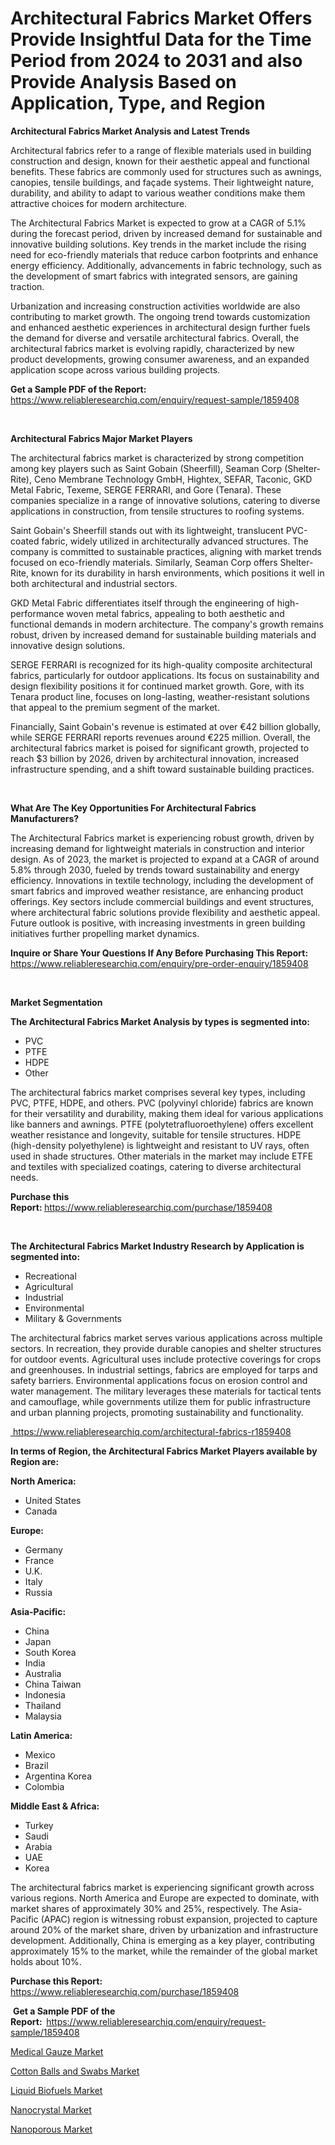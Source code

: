 <p><h1>Architectural Fabrics Market Offers Provide Insightful Data for the Time Period from 2024 to 2031 and also Provide Analysis Based on Application, Type, and Region</h1></p><p><strong>Architectural Fabrics Market Analysis and Latest Trends</strong></p>
<p><p>Architectural fabrics refer to a range of flexible materials used in building construction and design, known for their aesthetic appeal and functional benefits. These fabrics are commonly used for structures such as awnings, canopies, tensile buildings, and façade systems. Their lightweight nature, durability, and ability to adapt to various weather conditions make them attractive choices for modern architecture.</p><p>The Architectural Fabrics Market is expected to grow at a CAGR of 5.1% during the forecast period, driven by increased demand for sustainable and innovative building solutions. Key trends in the market include the rising need for eco-friendly materials that reduce carbon footprints and enhance energy efficiency. Additionally, advancements in fabric technology, such as the development of smart fabrics with integrated sensors, are gaining traction. </p><p>Urbanization and increasing construction activities worldwide are also contributing to market growth. The ongoing trend towards customization and enhanced aesthetic experiences in architectural design further fuels the demand for diverse and versatile architectural fabrics. Overall, the architectural fabrics market is evolving rapidly, characterized by new product developments, growing consumer awareness, and an expanded application scope across various building projects.</p></p>
<p><strong>Get a Sample PDF of the Report:&nbsp;</strong> <a href="https://www.reliableresearchiq.com/enquiry/request-sample/1859408?utm_campaign=100&utm_medium=2&utm_source=Github&utm_content=ia&utm_term=07112024&utm_id=architectural-fabrics">https://www.reliableresearchiq.com/enquiry/request-sample/1859408</a></p>
<p>&nbsp;</p>
<p><strong>Architectural Fabrics Major Market Players</strong></p>
<p><p>The architectural fabrics market is characterized by strong competition among key players such as Saint Gobain (Sheerfill), Seaman Corp (Shelter-Rite), Ceno Membrane Technology GmbH, Hightex, SEFAR, Taconic, GKD Metal Fabric, Texeme, SERGE FERRARI, and Gore (Tenara). These companies specialize in a range of innovative solutions, catering to diverse applications in construction, from tensile structures to roofing systems.</p><p>Saint Gobain's Sheerfill stands out with its lightweight, translucent PVC-coated fabric, widely utilized in architecturally advanced structures. The company is committed to sustainable practices, aligning with market trends focused on eco-friendly materials. Similarly, Seaman Corp offers Shelter-Rite, known for its durability in harsh environments, which positions it well in both architectural and industrial sectors.</p><p>GKD Metal Fabric differentiates itself through the engineering of high-performance woven metal fabrics, appealing to both aesthetic and functional demands in modern architecture. The company's growth remains robust, driven by increased demand for sustainable building materials and innovative design solutions.</p><p>SERGE FERRARI is recognized for its high-quality composite architectural fabrics, particularly for outdoor applications. Its focus on sustainability and design flexibility positions it for continued market growth. Gore, with its Tenara product line, focuses on long-lasting, weather-resistant solutions that appeal to the premium segment of the market.</p><p>Financially, Saint Gobain's revenue is estimated at over €42 billion globally, while SERGE FERRARI reports revenues around €225 million. Overall, the architectural fabrics market is poised for significant growth, projected to reach $3 billion by 2026, driven by architectural innovation, increased infrastructure spending, and a shift toward sustainable building practices.</p></p>
<p>&nbsp;</p>
<p><strong>What Are The Key Opportunities For Architectural Fabrics Manufacturers?</strong></p>
<p><p>The Architectural Fabrics market is experiencing robust growth, driven by increasing demand for lightweight materials in construction and interior design. As of 2023, the market is projected to expand at a CAGR of around 5.8% through 2030, fueled by trends toward sustainability and energy efficiency. Innovations in textile technology, including the development of smart fabrics and improved weather resistance, are enhancing product offerings. Key sectors include commercial buildings and event structures, where architectural fabric solutions provide flexibility and aesthetic appeal. Future outlook is positive, with increasing investments in green building initiatives further propelling market dynamics.</p></p>
<p><strong>Inquire or Share Your Questions If Any Before Purchasing This Report:</strong> <a href="https://www.reliableresearchiq.com/enquiry/pre-order-enquiry/1859408?utm_campaign=100&utm_medium=2&utm_source=Github&utm_content=ia&utm_term=07112024&utm_id=architectural-fabrics">https://www.reliableresearchiq.com/enquiry/pre-order-enquiry/1859408</a></p>
<p>&nbsp;</p>
<p><strong>Market Segmentation</strong></p>
<p><strong>The Architectural Fabrics Market Analysis by types is segmented into:</strong></p>
<p><ul><li>PVC</li><li>PTFE</li><li>HDPE</li><li>Other</li></ul></p>
<p><p>The architectural fabrics market comprises several key types, including PVC, PTFE, HDPE, and others. PVC (polyvinyl chloride) fabrics are known for their versatility and durability, making them ideal for various applications like banners and awnings. PTFE (polytetrafluoroethylene) offers excellent weather resistance and longevity, suitable for tensile structures. HDPE (high-density polyethylene) is lightweight and resistant to UV rays, often used in shade structures. Other materials in the market may include ETFE and textiles with specialized coatings, catering to diverse architectural needs.</p></p>
<p><strong>Purchase this Report:&nbsp;</strong><a href="https://www.reliableresearchiq.com/purchase/1859408?utm_campaign=100&utm_medium=2&utm_source=Github&utm_content=ia&utm_term=07112024&utm_id=architectural-fabrics">https://www.reliableresearchiq.com/purchase/1859408</a></p>
<p>&nbsp;</p>
<p><strong>The Architectural Fabrics Market Industry Research by Application is segmented into:</strong></p>
<p><ul><li>Recreational</li><li>Agricultural</li><li>Industrial</li><li>Environmental</li><li>Military & Governments</li></ul></p>
<p><p>The architectural fabrics market serves various applications across multiple sectors. In recreation, they provide durable canopies and shelter structures for outdoor events. Agricultural uses include protective coverings for crops and greenhouses. In industrial settings, fabrics are employed for tarps and safety barriers. Environmental applications focus on erosion control and water management. The military leverages these materials for tactical tents and camouflage, while governments utilize them for public infrastructure and urban planning projects, promoting sustainability and functionality.</p></p>
<p><a href="https://www.reliableresearchiq.com/architectural-fabrics-r1859408?utm_campaign=100&utm_medium=2&utm_source=Github&utm_content=ia&utm_term=07112024&utm_id=architectural-fabrics">&nbsp;https://www.reliableresearchiq.com/architectural-fabrics-r1859408</a></p>
<p><strong>In terms of Region, the Architectural Fabrics Market Players available by Region are:</strong></p>
<p>
    <p> <strong> North America: </strong>
        <ul>
            <li>United States</li>
            <li>Canada</li>
        </ul>
        </p> 
    <p> <strong> Europe: </strong>
        <ul>
            <li>Germany</li>
            <li>France</li>
            <li>U.K.</li>
            <li>Italy</li>
            <li>Russia</li>
        </ul>
        </p> 
    <p> <strong> Asia-Pacific: </strong>
        <ul>
            <li>China</li>
            <li>Japan</li>
            <li>South Korea</li>
            <li>India</li>
            <li>Australia</li>
            <li>China Taiwan</li>
            <li>Indonesia</li>
            <li>Thailand</li>
            <li>Malaysia</li>
        </ul>
        </p> 
    <p> <strong> Latin America: </strong>
        <ul>
            <li>Mexico</li>
            <li>Brazil</li>
            <li>Argentina Korea</li>
            <li>Colombia</li>
        </ul>
        </p> 
    <p> <strong> Middle East & Africa: </strong>
        <ul>
            <li>Turkey</li>
            <li>Saudi</li>
            <li>Arabia</li>
            <li>UAE</li>
            <li>Korea</li>
        </ul>
    </p>
    </p>
<p><p>The architectural fabrics market is experiencing significant growth across various regions. North America and Europe are expected to dominate, with market shares of approximately 30% and 25%, respectively. The Asia-Pacific (APAC) region is witnessing robust expansion, projected to capture around 20% of the market share, driven by urbanization and infrastructure development. Additionally, China is emerging as a key player, contributing approximately 15% to the market, while the remainder of the global market holds about 10%.</p></p>
<p><strong>Purchase this Report: </strong><a href="https://www.reliableresearchiq.com/purchase/1859408?utm_campaign=100&utm_medium=2&utm_source=Github&utm_content=ia&utm_term=07112024&utm_id=architectural-fabrics">https://www.reliableresearchiq.com/purchase/1859408</a></p>
<p>&nbsp;<strong>Get a Sample PDF of the Report:&nbsp;&nbsp;</strong><a href="https://www.reliableresearchiq.com/enquiry/request-sample/1859408?utm_campaign=100&utm_medium=2&utm_source=Github&utm_content=ia&utm_term=07112024&utm_id=architectural-fabrics">https://www.reliableresearchiq.com/enquiry/request-sample/1859408</a></p>
<p><strong></strong></p>
<p><p><a href="https://issuu.com/reportprime-2/docs/medical-gauze-market-size-2030.pptx_7496f6f2dac3e5?utm_campaign=100&utm_medium=2&utm_source=Github&utm_content=ia&utm_term=07112024&utm_id=architectural-fabrics">Medical Gauze Market</a></p><p><a href="https://issuu.com/reportprime-2/docs/cotton-balls-and-swabs-market-size-_159d98d216ea36?utm_campaign=100&utm_medium=2&utm_source=Github&utm_content=ia&utm_term=07112024&utm_id=architectural-fabrics">Cotton Balls and Swabs Market</a></p><p><a href="https://github.com/halleabdon2v1s/Market-Research-Report-List-1/blob/main/liquid-biofuels-market.md?utm_campaign=100&utm_medium=2&utm_source=Github&utm_content=ia&utm_term=07112024&utm_id=architectural-fabrics">Liquid Biofuels Market</a></p><p><a href="https://github.com/lyndi2n3hdalbey/Market-Research-Report-List-1/blob/main/nanocrystal-market.md?utm_campaign=100&utm_medium=2&utm_source=Github&utm_content=ia&utm_term=07112024&utm_id=architectural-fabrics">Nanocrystal Market</a></p><p><a href="https://github.com/kymakles68e5/Market-Research-Report-List-1/blob/main/nanoporous-market.md?utm_campaign=100&utm_medium=2&utm_source=Github&utm_content=ia&utm_term=07112024&utm_id=architectural-fabrics">Nanoporous Market</a></p></p>